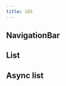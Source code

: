 ```yaml
---
title: iOS
---
```


## NavigationBar

<ios-navigation-bar></ios-navigation-bar>

## List

<ios-app>
    <ios-list></ios-list>
</ios-app>

## Async list

<ios-app>
    <ios-async-list></ios-async-list>
</ios-app>

<!-- <script type="module">
// const githubLoader = () => {
//   return fetch('./data/github.json')
//     .then((res) => {
//       if (!res.ok) throw new Error('Api error')
//       return res.json()
//     })
//     .then((data) => data.map((item) => item.name))
// }

// const delay = (seconds, promiseFn) => {
//   return (...args) => {
//     return new Promise((resolve, reject) => {
//       const start = promiseFn(...args)
//       const delay = new Promise((r) => setTimeout(r, seconds * 1000))

//       Promise.all([start, delay])
//         .then(([result]) => resolve(result))
//         .catch(reject)
//     })
//   }
// }
</script> -->

<script type="module">
import { styledTags } from './vanjs/styled.js'
import { define } from './vanjs/elements.js'
import { App } from './ios/app.js'
import { iOSNavigationBar } from './ios/navigationBar.js'
import { iOSAsyncList } from './ios/asynclist.js'
import { iOSList } from './ios/list.js'

const { p, slot } = styledTags

const mockLoader = () =>
  new Promise((resolve) => {
    setTimeout(() => {
      resolve(['Item 1', 'Item 2', 'Item 3']);
    }, 5000);
});


const mockAsyncList = () => iOSAsyncList('Async List', mockLoader)
define("ios-navigation-bar", () => iOSNavigationBar('NavigationBar', () => alert('Back button clicked')));
define("ios-app", () => App(slot()))
define('ios-async-list', mockAsyncList)
define('ios-list', () => iOSList('List', ['Item 1', 'Item 2']))
</script>

